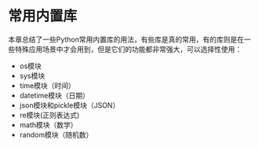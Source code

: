 # 常用内置库

本章总结了一些Python常用内置库的用法，有些库是真的常用，有的库则是在一些特殊应用场景中才会用到，但是它们的功能都非常强大，可以选择性使用：

* os模块
* sys模块
* time模块（时间）
* datetime模块（日期）
* json模块和pickle模块（JSON）
* re模块\(正则表达式\)
* math模块（数学）
* random模块（随机数）


